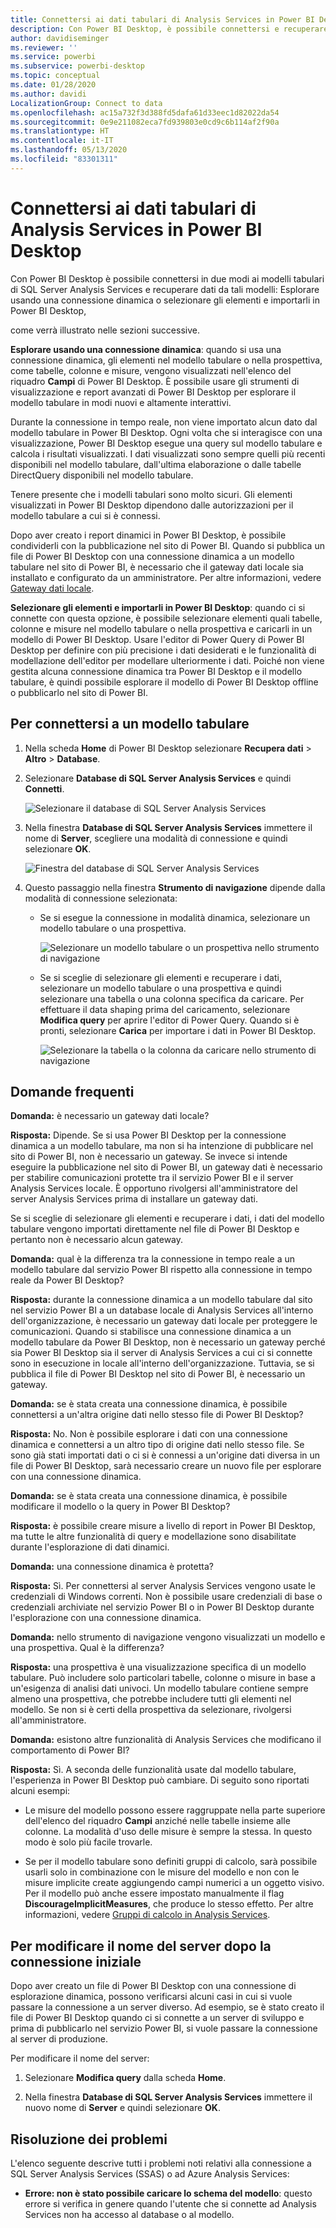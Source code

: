 ```yaml
---
title: Connettersi ai dati tabulari di Analysis Services in Power BI Desktop
description: Con Power BI Desktop, è possibile connettersi e recuperare i dati dai modelli tabulari di SQL Server Analysis Services usando una connessione dinamica o selezionando gli elementi da importare in Power BI Desktop.
author: davidiseminger
ms.reviewer: ''
ms.service: powerbi
ms.subservice: powerbi-desktop
ms.topic: conceptual
ms.date: 01/28/2020
ms.author: davidi
LocalizationGroup: Connect to data
ms.openlocfilehash: ac15a732f3d388fd5dafa61d33eec1d82022da54
ms.sourcegitcommit: 0e9e211082eca7fd939803e0cd9c6b114af2f90a
ms.translationtype: HT
ms.contentlocale: it-IT
ms.lasthandoff: 05/13/2020
ms.locfileid: "83301311"
---
```

# <a name="connect-to-analysis-services-tabular-data-in-power-bi-desktop"></a>Connettersi ai dati tabulari di Analysis Services in Power BI Desktop
Con Power BI Desktop è possibile connettersi in due modi ai modelli tabulari di SQL Server Analysis Services e recuperare dati da tali modelli: Esplorare usando una connessione dinamica o selezionare gli elementi e importarli in Power BI Desktop,

come verrà illustrato nelle sezioni successive.

**Esplorare usando una connessione dinamica**: quando si usa una connessione dinamica, gli elementi nel modello tabulare o nella prospettiva, come tabelle, colonne e misure, vengono visualizzati nell'elenco del riquadro **Campi** di Power BI Desktop. È possibile usare gli strumenti di visualizzazione e report avanzati di Power BI Desktop per esplorare il modello tabulare in modi nuovi e altamente interattivi.

Durante la connessione in tempo reale, non viene importato alcun dato dal modello tabulare in Power BI Desktop. Ogni volta che si interagisce con una visualizzazione, Power BI Desktop esegue una query sul modello tabulare e calcola i risultati visualizzati. I dati visualizzati sono sempre quelli più recenti disponibili nel modello tabulare, dall'ultima elaborazione o dalle tabelle DirectQuery disponibili nel modello tabulare. 

Tenere presente che i modelli tabulari sono molto sicuri. Gli elementi visualizzati in Power BI Desktop dipendono dalle autorizzazioni per il modello tabulare a cui si è connessi.

Dopo aver creato i report dinamici in Power BI Desktop, è possibile condividerli con la pubblicazione nel sito di Power BI. Quando si pubblica un file di Power BI Desktop con una connessione dinamica a un modello tabulare nel sito di Power BI, è necessario che il gateway dati locale sia installato e configurato da un amministratore. Per altre informazioni, vedere [Gateway dati locale](service-gateway-onprem.md).

**Selezionare gli elementi e importarli in Power BI Desktop**: quando ci si connette con questa opzione, è possibile selezionare elementi quali tabelle, colonne e misure nel modello tabulare o nella prospettiva e caricarli in un modello di Power BI Desktop. Usare l'editor di Power Query di Power BI Desktop per definire con più precisione i dati desiderati e le funzionalità di modellazione dell'editor per modellare ulteriormente i dati. Poiché non viene gestita alcuna connessione dinamica tra Power BI Desktop e il modello tabulare, è quindi possibile esplorare il modello di Power BI Desktop offline o pubblicarlo nel sito di Power BI.

## <a name="to-connect-to-a-tabular-model"></a>Per connettersi a un modello tabulare
1. Nella scheda **Home** di Power BI Desktop selezionare **Recupera dati** > **Altro** > **Database**.
   
1. Selezionare **Database di SQL Server Analysis Services** e quindi **Connetti**.
   
   ![Selezionare il database di SQL Server Analysis Services](media/desktop-analysis-services-tabular-data/pbid_sqlas_getdata_as.png)
3. Nella finestra **Database di SQL Server Analysis Services** immettere il nome di **Server**, scegliere una modalità di connessione e quindi selezionare **OK**.
   
   ![Finestra del database di SQL Server Analysis Services](media/desktop-analysis-services-tabular-data/pbid_sqlas_getdata_as_server.png)
4. Questo passaggio nella finestra **Strumento di navigazione** dipende dalla modalità di connessione selezionata:

   - Se si esegue la connessione in modalità dinamica, selezionare un modello tabulare o una prospettiva.
  
      ![Selezionare un modello tabulare o un prospettiva nello strumento di navigazione](media/desktop-analysis-services-tabular-data/pbid_sqlas_getdata_as_live.png)
   - Se si sceglie di selezionare gli elementi e recuperare i dati, selezionare un modello tabulare o una prospettiva e quindi selezionare una tabella o una colonna specifica da caricare. Per effettuare il data shaping prima del caricamento, selezionare **Modifica query** per aprire l'editor di Power Query. Quando si è pronti, selezionare **Carica** per importare i dati in Power BI Desktop.

      ![Selezionare la tabella o la colonna da caricare nello strumento di navigazione](media/desktop-analysis-services-tabular-data/pbid_sqlas_getdata_as_select.png)

## <a name="frequently-asked-questions"></a>Domande frequenti
**Domanda:** è necessario un gateway dati locale?

**Risposta:** Dipende. Se si usa Power BI Desktop per la connessione dinamica a un modello tabulare, ma non si ha intenzione di pubblicare nel sito di Power BI, non è necessario un gateway. Se invece si intende eseguire la pubblicazione nel sito di Power BI, un gateway dati è necessario per stabilire comunicazioni protette tra il servizio Power BI e il server Analysis Services locale. È opportuno rivolgersi all'amministratore del server Analysis Services prima di installare un gateway dati.

Se si sceglie di selezionare gli elementi e recuperare i dati, i dati del modello tabulare vengono importati direttamente nel file di Power BI Desktop e pertanto non è necessario alcun gateway.

**Domanda:** qual è la differenza tra la connessione in tempo reale a un modello tabulare dal servizio Power BI rispetto alla connessione in tempo reale da Power BI Desktop?

**Risposta:** durante la connessione dinamica a un modello tabulare dal sito nel servizio Power BI a un database locale di Analysis Services all'interno dell'organizzazione, è necessario un gateway dati locale per proteggere le comunicazioni. Quando si stabilisce una connessione dinamica a un modello tabulare da Power BI Desktop, non è necessario un gateway perché sia Power BI Desktop sia il server di Analysis Services a cui ci si connette sono in esecuzione in locale all'interno dell'organizzazione. Tuttavia, se si pubblica il file di Power BI Desktop nel sito di Power BI, è necessario un gateway.

**Domanda:** se è stata creata una connessione dinamica, è possibile connettersi a un'altra origine dati nello stesso file di Power BI Desktop?

**Risposta:** No. Non è possibile esplorare i dati con una connessione dinamica e connettersi a un altro tipo di origine dati nello stesso file. Se sono già stati importati dati o ci si è connessi a un'origine dati diversa in un file di Power BI Desktop, sarà necessario creare un nuovo file per esplorare con una connessione dinamica.

**Domanda:** se è stata creata una connessione dinamica, è possibile modificare il modello o la query in Power BI Desktop?

**Risposta:** è possibile creare misure a livello di report in Power BI Desktop, ma tutte le altre funzionalità di query e modellazione sono disabilitate durante l'esplorazione di dati dinamici.

**Domanda:** una connessione dinamica è protetta?

**Risposta:** Sì. Per connettersi al server Analysis Services vengono usate le credenziali di Windows correnti. Non è possibile usare credenziali di base o credenziali archiviate nel servizio Power BI o in Power BI Desktop durante l'esplorazione con una connessione dinamica.

**Domanda:** nello strumento di navigazione vengono visualizzati un modello e una prospettiva. Qual è la differenza?

**Risposta:** una prospettiva è una visualizzazione specifica di un modello tabulare. Può includere solo particolari tabelle, colonne o misure in base a un'esigenza di analisi dati univoci. Un modello tabulare contiene sempre almeno una prospettiva, che potrebbe includere tutti gli elementi nel modello. Se non si è certi della prospettiva da selezionare, rivolgersi all'amministratore.

**Domanda:** esistono altre funzionalità di Analysis Services che modificano il comportamento di Power BI?

**Risposta:** Sì. A seconda delle funzionalità usate dal modello tabulare, l'esperienza in Power BI Desktop può cambiare. Di seguito sono riportati alcuni esempi:
* Le misure del modello possono essere raggruppate nella parte superiore dell'elenco del riquadro **Campi** anziché nelle tabelle insieme alle colonne. La modalità d'uso delle misure è sempre la stessa. In questo modo è solo più facile trovarle.

* Se per il modello tabulare sono definiti gruppi di calcolo, sarà possibile usarli solo in combinazione con le misure del modello e non con le misure implicite create aggiungendo campi numerici a un oggetto visivo. Per il modello può anche essere impostato manualmente il flag **DiscourageImplicitMeasures**, che produce lo stesso effetto. Per altre informazioni, vedere [Gruppi di calcolo in Analysis Services](https://docs.microsoft.com/analysis-services/tabular-models/calculation-groups#benefits).

## <a name="to-change-the-server-name-after-initial-connection"></a>Per modificare il nome del server dopo la connessione iniziale
Dopo aver creato un file di Power BI Desktop con una connessione di esplorazione dinamica, possono verificarsi alcuni casi in cui si vuole passare la connessione a un server diverso. Ad esempio, se è stato creato il file di Power BI Desktop quando ci si connette a un server di sviluppo e prima di pubblicarlo nel servizio Power BI, si vuole passare la connessione al server di produzione.

Per modificare il nome del server:

1. Selezionare **Modifica query** dalla scheda **Home**.

2. Nella finestra **Database di SQL Server Analysis Services** immettere il nuovo nome di **Server** e quindi selezionare **OK**.

   
## <a name="troubleshooting"></a>Risoluzione dei problemi 
L'elenco seguente descrive tutti i problemi noti relativi alla connessione a SQL Server Analysis Services (SSAS) o ad Azure Analysis Services: 

* **Errore: non è stato possibile caricare lo schema del modello**: questo errore si verifica in genere quando l'utente che si connette ad Analysis Services non ha accesso al database o al modello.

